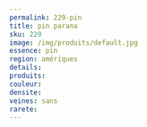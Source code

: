 ```yaml
---
permalink: 229-pin
title: pin parana
sku: 229
image: /img/produits/default.jpg
essence: pin
region: amériques
details: 
produits: 
couleur: 
densite: 
veines: sans
rarete: 
---
```

